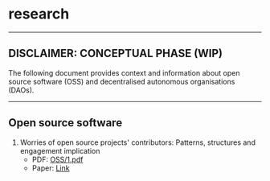 # research

---

## DISCLAIMER: CONCEPTUAL PHASE (WIP)

The following document provides context and information about open source software (OSS) and decentralised autonomous organisations (DAOs).

---

## Open source software

1. Worries of open source projects' contributors: Patterns, structures and engagement implication
   - PDF: [OSS/1.pdf](./OSS/1.pdf/)
   - Paper: [Link](https://www.sciencedirect.com/science/article/pii/S0747563219300573)

